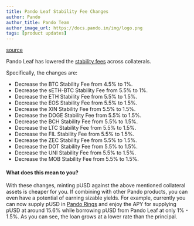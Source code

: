 ```yaml
---
title: Pando Leaf Stability Fee Changes
author: Pando
author_title: Pando Team
author_image_url: https://docs.pando.im/img/logo.png
tags: [product updates]
---
```


[source](https://pando.im/news/2022/2022-05-31-pando-leaf-stability-fee-decrease/)


Pando Leaf has lowered the [stability fees](https://docs.pando.im/docs/leaf/key-concepts/vaults) across collaterals.

Specifically, the changes are:
- Decrease the BTC Stability Fee from 4.5% to 1%.
- Decrease the sETH-BTC Stability Fee from 5.5% to 1%.
- Decrease the ETH Stability Fee from 5.5% to 1.5%.
- Decrease the EOS Stability Fee from 5.5% to 1.5%.
- Decrease the XIN Stability Fee from 5.5% to 1.5%.
- Decrease the DOGE Stability Fee from 5.5% to 1.5%.
- Decrease the BCH Stability Fee from 5.5% to 1.5%.
- Decrease the LTC Stability Fee from 5.5% to 1.5%.
- Decrease the FIL Stability Fee from 5.5% to 1.5%.
- Decrease the ZEC Stability Fee from 5.5% to 1.5%.
- Decrease the DOT Stability Fee from 5.5% to 1.5%.
- Decrease the UNI Stability Fee from 5.5% to 1.5%.
- Decrease the MOB Stability Fee from 5.5% to 1.5%.

#### What does this mean to you?

With these changes, minting pUSD against the above mentioned collateral assets is cheaper for you. If combining with other Pando products, you can even have a potential of earning sizable yields. For example, currently you can now supply pUSD in [Pando Rings](https://rings.pando.im/#/) and enjoy the APY for supplying pUSD at around 15.6% while borrowing pUSD from Pando Leaf at only 1% - 1.5%. As you can see, the loan grows at a lower rate than the principal.
